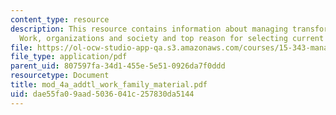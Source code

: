```yaml
---
content_type: resource
description: This resource contains information about managing transformations in
  Work, organizations and society and top reason for selecting current employee.
file: https://ol-ocw-studio-app-qa.s3.amazonaws.com/courses/15-343-managing-transformations-in-work-organizations-and-society-spring-2002/dae55fa09aad5036041c257830da5144_mod_4a_addtl_work_family_material.pdf
file_type: application/pdf
parent_uid: 807597fa-34d1-455e-5e51-0926da7f0ddd
resourcetype: Document
title: mod_4a_addtl_work_family_material.pdf
uid: dae55fa0-9aad-5036-041c-257830da5144
---
```

